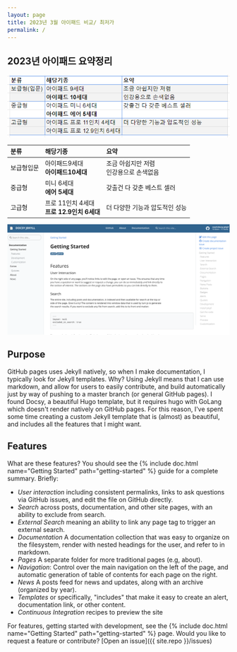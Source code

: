 ```yaml
---
layout: page
title: 2023년 3월 아이패드 비교/ 최저가
permalink: /
---
```


## 2023년 아이패드  요약정리

![아이패드 제품별 요약](assets/img/ipad-parts-txt.png)

| 분류    | 해당기종 | 요약    |
| :----- | :----- | :----- |
| 보급형입문 | 아이패드9세대<br />**아이패드10세대**            | 조금 아쉽지만 저렴<br />인강용으로 손색없음 |
| 중급형     | 미니 6세대<br />**에어 5세대**                 | 갖출건 다 갖춘 베스트 셀러 |
| 고급형     | 프로 11인치 4세대<br />**프로 12.9인치 6세대** | 더 다양한 기능과 압도적인 성능 |



![assets/img/docsy-jekyll.png](assets/img/docsy-jekyll.png)

## Purpose

GitHub pages uses Jekyll natively, so when I make documentation, I typically
look for Jekyll templates. Why? Using Jekyll means that I can use markdown,
and allow for users to easily contribute, and build automatically just by
way of pushing to a master branch (or general GitHub pages).
I found Docsy, a beautiful Hugo template, but it requires hugo with GoLang
which doesn't render natively on GitHub pages. For this reason, I've spent
some time creating a custom Jekyll template that is (almost) as beautiful,
and includes all the features that I might want.

## Features

What are these features? You should see the {% include doc.html name="Getting Started" path="getting-started" %}
guide for a complete summary. Briefly:

 - *User interaction* including consistent permalinks, links to ask questions via GitHub issues, and edit the file on GitHub directly.
 - *Search* across posts, documentation, and other site pages, with an ability to exclude from search.
 - *External Search* meaning an ability to link any page tag to trigger an external search.
 - *Documentation* A documentation collection that was easy to organize on the filesystem, render with nested headings for the user, and refer to in markdown.
 - *Pages* A separate folder for more traditional pages (e.g, about).
 - *Navigation*: Control over the main navigation on the left of the page, and automatic generation of table of contents for each page on the right.
 - *News* A posts feed for news and updates, along with an archive (organized by year).
 - *Templates* or specifically, "includes" that make it easy to create an alert, documentation link, or other content.
 - *Continuous Integration* recipes to preview the site


For features, getting started with development, see the {% include doc.html name="Getting Started" path="getting-started" %} page. Would you like to request a feature or contribute?
[Open an issue]({{ site.repo }}/issues)
